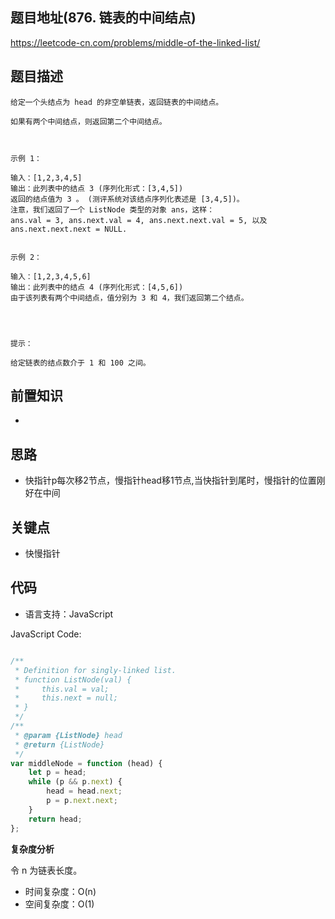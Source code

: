 
## 题目地址(876. 链表的中间结点)

https://leetcode-cn.com/problems/middle-of-the-linked-list/

## 题目描述

```
给定一个头结点为 head 的非空单链表，返回链表的中间结点。

如果有两个中间结点，则返回第二个中间结点。

 

示例 1：

输入：[1,2,3,4,5]
输出：此列表中的结点 3 (序列化形式：[3,4,5])
返回的结点值为 3 。 (测评系统对该结点序列化表述是 [3,4,5])。
注意，我们返回了一个 ListNode 类型的对象 ans，这样：
ans.val = 3, ans.next.val = 4, ans.next.next.val = 5, 以及 ans.next.next.next = NULL.


示例 2：

输入：[1,2,3,4,5,6]
输出：此列表中的结点 4 (序列化形式：[4,5,6])
由于该列表有两个中间结点，值分别为 3 和 4，我们返回第二个结点。


 

提示：

给定链表的结点数介于 1 和 100 之间。
```

## 前置知识

- 

## 思路 

- 快指针p每次移2节点，慢指针head移1节点,当快指针到尾时，慢指针的位置刚好在中间

## 关键点

- 快慢指针

## 代码

- 语言支持：JavaScript

JavaScript Code:

```javascript

/**
 * Definition for singly-linked list.
 * function ListNode(val) {
 *     this.val = val;
 *     this.next = null;
 * }
 */
/**
 * @param {ListNode} head
 * @return {ListNode}
 */
var middleNode = function (head) {
    let p = head;
    while (p && p.next) {
        head = head.next;
        p = p.next.next;
    }
    return head;
};

```


**复杂度分析**

令 n 为链表长度。

- 时间复杂度：O(n)
- 空间复杂度：O(1)


